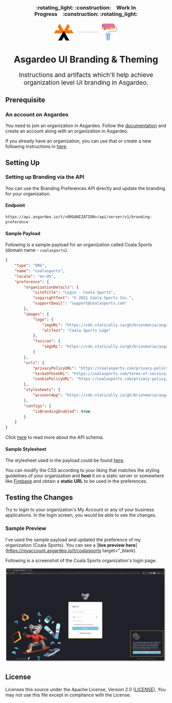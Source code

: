 <p align="center">
    <h3 align="center">:rotating_light: :construction:&ensp;&ensp;Work In Progress&ensp;&ensp;:construction: :rotating_light:</h3>
    <div style="text-align:center;margin: 20px"><img src="./docs/banner.png" width="200"></div>
    <h1 align="center">Asgardeo UI Branding & Theming</h1>
    <p align="center" style="font-size: 1.2rem;">Instructions and artifacts which'll help achieve organization level UI branding in Asgardeo.</p>
</p>

## Prerequisite

### An account on Asgardeo

You need to join an organization in Asgardeo. Follow the [documentation](https://wso2.com/asgardeo/docs/get-started/create-asgardeo-account/#sign-up) and create an account along with an organization in Asgardeo.

If you already have an organization, you can use that or create a new following instructions in [here](https://wso2.com/asgardeo/docs/guides/your-asgardeo/manage-organizations/#create-an-organization).

## Setting Up

### Setting up Branding via the API

You can use the Branding Preferences API directly and update the branding for your organization.

#### Endpoint

```shell
https://api.asgardeo.io/t/<ORGANIZATION>/api/server/v1/branding-preference
```

#### Sample Payload

Following is a sample payload for an organization called Coala Sports (domain name - `coalasports`).

```json
{
    "type": "ORG",
    "name": "coalasports",
    "locale": "en-US",
    "preference": {
        "organizationDetails": {
            "siteTitle": "Login - Coala Sports",
            "copyrightText": "© 2021 Coala Sports Inc.",
            "supportEmail": "support@coalasports.com"
        },
        "images": {
            "logo": {
                "imgURL": "https://cdn.statically.io/gh/brionmario/asgardeo-branding/main/images/logo.png",
                "altText": "Coala Sports Logo"
            },
            "favicon": {
                "imgURL": "https://cdn.statically.io/gh/brionmario/asgardeo-branding/main/images/favicon.ico"
            }
        },
        "urls": {
            "privacyPolicyURL": "https://coalasports.com/privacy-policy",
            "termsOfUseURL": "https://coalasports.com/terms-of-service/",
            "cookiePolicyURL": "https://coalasports.com/privacy-policy/#cookie-policy"
        },
        "stylesheets": {
            "accountApp": "https://cdn.statically.io/gh/brionmario/asgardeo-branding/main/stylesheets/login-portal.overrides.css"
        },
        "configs": {
            "isBrandingEnabled": true
        }
    }
}
```

Click [here](docs/API-SCHEMA.md) to read more about the API schema.

#### Sample Stylesheet

The stylesheet used in the payload could be found [here](./stylesheets/login-portal.overrides.css).

You can modify the CSS according to your liking that matches the styling guidelines of your organization and **host** it on a static server or somewhere like [Firebase](https://firebase.google.com/docs/storage) and obtain a **static URL** to be used in the preferences.

## Testing the Changes

Try to login to your organization's My Account or any of your business applications. In the login screen, you would be able to see the changes.

### Sample Preview

I've used the sample payload and updated the preference of my organization (Coala Sports). You can see a [**live preview here**](https://myaccount.asgardeo.io/t/coalasports target="_blank).

Following is a screenshot of the Coala Sports organization's login page.

![image info](./docs/coalasports-login-screen.png)

## License

Licenses this source under the Apache License, Version 2.0 ([LICENSE](./LICENSE)), You may not use this file except in compliance with the License.
